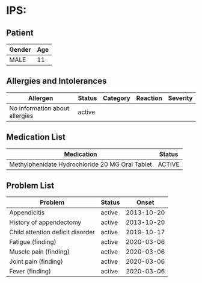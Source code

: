 # IPS:

## Patient

|Gender|Age|
|---|---|
|MALE|11|

## Allergies and Intolerances

|Allergen|Status|Category|Reaction|Severity|
|---|---|---|---|---|
|No information about allergies|active||||

## Medication List

|Medication|Status|
|---|---|
|Methylphenidate Hydrochloride 20 MG Oral Tablet|ACTIVE|

## Problem List

|Problem|Status|Onset|
|---|---|---|
|Appendicitis|active|2013-10-20|
|History of appendectomy|active|2013-10-20|
|Child attention deficit disorder|active|2019-10-17|
|Fatigue (finding)|active|2020-03-06|
|Muscle pain (finding)|active|2020-03-06|
|Joint pain (finding)|active|2020-03-06|
|Fever (finding)|active|2020-03-06|
